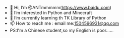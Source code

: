 - 👋 Hi, I’m @ANTmmmmm(https://www.baidu.com)
- 👀 I’m interested in Python and Minecraft
- 🌱 I’m currently learning th TK Library of Python
- 📫 How to reach me : email me:1504596931@qq.com
- PS:I'm a Chinese student,so my English is poor……
<!---
ANTmmmmm/ANTmmmmm is a ✨ special ✨ repository because its `README.md` (this file) appears on your GitHub profile.
You can click the Preview link to take a look at your changes.
--->

